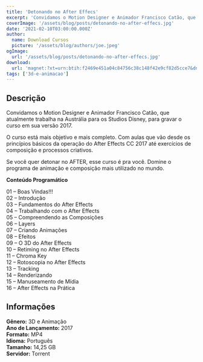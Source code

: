 ```yaml
---
title: 'Detonando no After Effecs'
excerpt: 'Convidamos o Motion Designer e Animador Francisco Catão, que atualmente trabalha na Austrália para os Studios Disney, para gravar o curso em sua versão 2017.  O curso está mais objetivo e mais completo. Com aulas que vão desde os princípios básicos da operação do After Effects CC 2017 até ex'
coverImage: '/assets/blog/posts/detonando-no-after-effecs.jpg'
date: '2021-02-10T03:00:00.000Z'
author:
  name: Download Cursos
  picture: '/assets/blog/authors/joe.jpeg'
ogImage:
  url: '/assets/blog/posts/detonando-no-after-effecs.jpg'
download:
  url: 'magnet:?xt=urn:btih:f2469e451a04c84756c38c148f42e9cf82d5cce7&dn=OZI%20-%20Detonando%20no%20After%20Effects&tr=udp%3a%2f%2ftracker.openbittorrent.com%3a1337%2fannounce&tr=udp%3a%2f%2ftracker.opentrackr.org%3a1337%2fannounce'
tags: ['3d-e-animacao']
---
```

<h2>Descrição</h2>
<p>Convidamos o Motion Designer e Animador Francisco Catão, que atualmente trabalha na Austrália para os Studios Disney, para gravar o curso em sua versão 2017.</p><p>O curso está mais objetivo e mais completo. Com aulas que vão desde os princípios básicos da operação do After Effects CC 2017 até exercícios de composição e processos criativos.</p><p>Se você quer detonar no AFTER, esse curso é pra você. Domine o programa de animação e composição mais utilizado no mundo.</p><p><strong>Conteúdo Programático</strong></p><p>01 – Boas Vindas!!!<br/> 02 – Introdução<br/> 03 – Fundamentos do After Effects<br/> 04 – Trabalhando com o After Effects<br/> 05 – Compreendendo as Composições<br/> 06 – Layers<br/> 07 – Criando Animações<br/> 08 – Efeitos<br/> 09 – O 3D do After Effects<br/> 10 – Retiming no After Effects<br/> 11 – Chroma Key<br/> 12 – Rotoscopia no After Effects<br/> 13 – Tracking<br/> 14 – Renderizando<br/> 15 – Manuseamento de Mídia<br/> 16 – After Effects na Prática</p><h2>Informações</h2><p><strong>Gênero:</strong> 3D e Animação<br/> <strong>Ano de Lançamento:</strong> 2017<br/> <strong>Formato:</strong> MP4<br/> <strong>Idioma:</strong> Português<br/> <strong>Tamanho:</strong> 14,25 GB<br/> <strong>Servidor:</strong> Torrent</p>